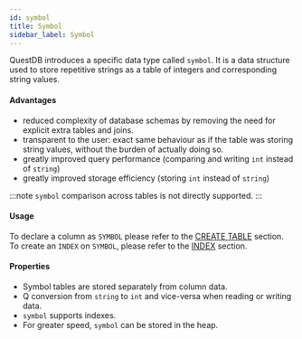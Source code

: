 ```yaml
---
id: symbol
title: Symbol
sidebar_label: Symbol
---
```


QuestDB introduces a specific data type called `symbol`. It is a data structure
used to store repetitive strings as a table of integers and corresponding string
values.

#### Advantages

- reduced complexity of database schemas by removing the need for explicit extra
  tables and joins.
- transparent to the user: exact same behaviour as if the table was storing
  string values, without the burden of actually doing so.
- greatly improved query performance (comparing and writing `int` instead of
  `string`)
- greatly improved storage efficiency (storing `int` instead of `string`)

:::note
`symbol` comparison across tables is not directly supported.
:::

#### Usage

To declare a column as `SYMBOL` please refer to the
[CREATE TABLE](createTable.md) section. To create an `INDEX` on `SYMBOL`, please
refer to the [INDEX](indexes.md) section.

#### Properties

- Symbol tables are stored separately from column data.
- Q conversion from `string` to `int` and vice-versa when reading or writing
  data.
- `symbol` supports indexes.
- For greater speed, `symbol` can be stored in the heap.
